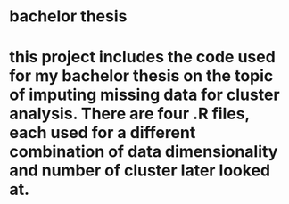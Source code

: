 # bachelor thesis

# this project includes the code used for my bachelor thesis on the topic of imputing missing data for cluster analysis. There are four .R files, each used for a different combination of data dimensionality and number of cluster later looked at. 
